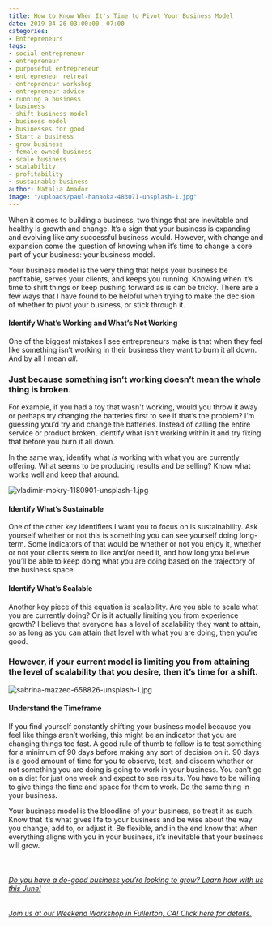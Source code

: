 ```yaml
---
title: How to Know When It's Time to Pivot Your Business Model
date: 2019-04-26 03:00:00 -07:00
categories:
- Entrepreneurs
tags:
- social entrepreneur
- entrepreneur
- purposeful entrepreneur
- entrepreneur retreat
- entrepreneur workshop
- entrepreneur advice
- running a business
- business
- shift business model
- business model
- businesses for good
- Start a business
- grow business
- female owned business
- scale business
- scalability
- profitability
- sustainable business
author: Natalia Amador
image: "/uploads/paul-hanaoka-483071-unsplash-1.jpg"
---
```


When it comes to building a business, two things that are inevitable and healthy is growth and change. It’s a sign that your business is expanding and evolving like any successful business would. However, with change and expansion come the question of knowing when it’s time to change a core part of your business: your business model.

Your business model is the very thing that helps your business be profitable, serves your clients, and keeps you running. Knowing when it’s time to shift things or keep pushing forward as is can be tricky. There are a few ways that I have found to be helpful when trying to make the decision of whether to pivot your business, or stick through it. 

#### Identify What’s Working and What’s Not Working

One of the biggest mistakes I see entrepreneurs make is that when they feel like something isn’t working in their business they want to burn it all down. And by all I mean _all_. 

### Just because something isn’t working doesn’t mean the whole thing is broken. 

For example, if you had a toy that wasn't working, would you throw it away or perhaps try changing the batteries first to see if that’s the problem? I’m guessing you’d try and change the batteries. Instead of calling the entire service or product broken, identify what isn’t working within it and try fixing that before you burn it all down.

In the same way, identify what _is_ working with what you are currently offering. What seems to be producing results and be selling? Know what works well and keep that around.

![vladimir-mokry-1180901-unsplash-1.jpg](/uploads/vladimir-mokry-1180901-unsplash-1.jpg)

#### Identify What’s Sustainable

One of the other key identifiers I want you to focus on is sustainability. Ask yourself whether or not this is something you can see yourself doing long-term. Some indicators of that would be whether or not you enjoy it, whether or not your clients seem to like and/or need it, and how long you believe you’ll be able to keep doing what you are doing based on the trajectory of the business space.

#### Identify What’s Scalable

Another key piece of this equation is scalability. Are you able to scale what you are currently doing? Or is it actually limiting you from experience growth? I believe that everyone has a level of scalability they want to attain, so as long as you can attain that level with what you are doing, then you're good. 

### However, if your current model is limiting you from attaining the level of scalability that you desire, then it’s time for a shift.

![sabrina-mazzeo-658826-unsplash-1.jpg](/uploads/sabrina-mazzeo-658826-unsplash-1.jpg)

#### Understand the Timeframe

If you find yourself constantly shifting your business model because you feel like things aren’t working, this might be an indicator that you are changing things too fast. A good rule of thumb to follow is to test something for a minimum of 90 days before making any sort of decision on it. 90 days is a good amount of time for you to observe, test, and discern whether or not something you are doing is going to work in your business. You can’t go on a diet for just one week and expect to see results. You have to be willing to give things the time and space for them to work. Do the same thing in your business.

Your business model is the bloodline of your business, so treat it as such. Know that it’s what gives life to your business and be wise about the way you change, add to, or adjust it. Be flexible, and in the end know that when everything aligns with you in your business, it’s inevitable that your business will grow.

<br>

###### [Do you have a do-good business you’re looking to grow? Learn how with us this June!](https://www.universe.com/events/weekend-workshop-tickets-fullerton-WKN270)

###### [Join us at our Weekend Workshop in Fullerton, CA! Click here for details.](https://www.universe.com/events/weekend-workshop-tickets-fullerton-WKN270)
<br>